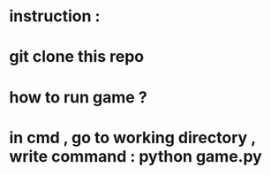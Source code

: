 # instruction :

# git clone this repo 

# how to run game ?

# in cmd , go to working directory , write command : python game.py
